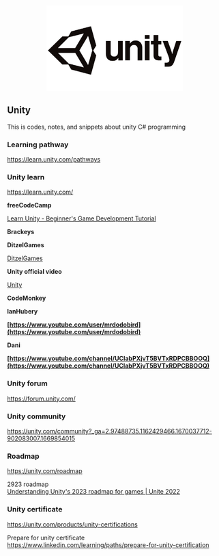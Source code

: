 <p align="center">
<img src="img/Unity-Logo.png" height="200px">
</p>

## Unity
This is codes, notes, and snippets about unity C# programming

### Learning pathway
https://learn.unity.com/pathways

### Unity learn
https://learn.unity.com/

**freeCodeCamp**

[Learn Unity - Beginner's Game Development Tutorial](https://youtu.be/gB1F9G0JXOo) 

**Brackeys**

[](https://www.youtube.com/c/Brackeys)

**DitzelGames**

[DitzelGames](https://www.youtube.com/c/DitzelGames)

**Unity official video**

[Unity](https://www.youtube.com/user/Unity3D)

**CodeMonkey**

[](https://www.youtube.com/channel/UCFK6NCbuCIVzA6Yj1G_ZqCg)

**lanHubery**

**[https://www.youtube.com/user/mrdodobird](https://www.youtube.com/user/mrdodobird)**

**Dani**

**[https://www.youtube.com/channel/UCIabPXjvT5BVTxRDPCBBOOQ](https://www.youtube.com/channel/UCIabPXjvT5BVTxRDPCBBOOQ)**

### Unity forum
https://forum.unity.com/

### Unity community
https://unity.com/community?_ga=2.97488735.1162429466.1670037712-902083007.1669854015


### Roadmap
https://unity.com/roadmap

2923 roadmap \
[Understanding Unity's 2023 roadmap for games | Unite 2022](https://youtu.be/a4spnCpE0RE)

### Unity certificate
https://unity.com/products/unity-certifications

Prepare for unity certificate \
https://www.linkedin.com/learning/paths/prepare-for-unity-certification
